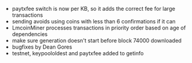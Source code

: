 * paytxfee switch is now per KB, so it adds the correct fee for large transactions
* sending avoids using coins with less than 6 confirmations if it can
* LmcoinMiner processes transactions in priority order based on age of dependencies
* make sure generation doesn't start before block 74000 downloaded
* bugfixes by Dean Gores
* testnet, keypoololdest and paytxfee added to getinfo
